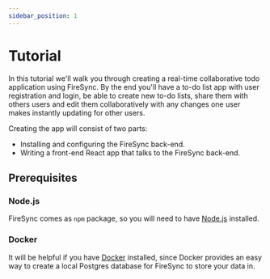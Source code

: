 ```yaml
---
sidebar_position: 1
---
```


# Tutorial

In this tutorial we'll walk you through creating a real-time collaborative todo application using FireSync. By the end you'll have a to-do list app with user registration and login, be able to create new to-do lists, share them with others users and edit them collaboratively with any changes one user makes instantly updating for other users.

Creating the app will consist of two parts:

- Installing and configuring the FireSync back-end.
- Writing a front-end React app that talks to the FireSync back-end.

## Prerequisites

### Node.js

FireSync comes as `npm` package, so you will need to have [Node.js](https://nodejs.org/) installed.

### Docker

It will be helpful if you have [Docker](https://www.docker.com/) installed, since Docker provides an easy way to create a local Postgres database for FireSync to store your data in.